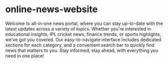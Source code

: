 # online-news-website
Welcome to all-in-one news portal, where you can stay up-to-date with the latest updates across a variety of topics. Whether you're interested in educational insights, IPL cricket news, finance trends, or sports highlights, we've got you covered. Our easy-to-navigate interface includes dedicated sections for each category, and a convenient search bar to quickly find news that matters to you. Stay informed, stay ahead, with everything you need in one place!
